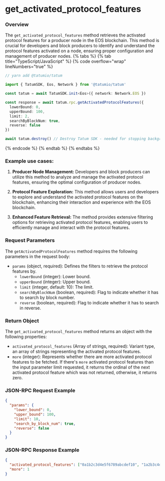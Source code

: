 # get_activated_protocol_features

### Overview

The `get_activated_protocol_features` method retrieves the activated protocol features for a producer node in the EOS blockchain. This method is crucial for developers and block producers to identify and understand the protocol features activated on a node, ensuring proper configuration and management of producer nodes.
{% tabs %}
{% tab title="TypeScript/JavaScript" %}
{% code overflow="wrap" lineNumbers="true" %}

```typescript
// yarn add @tatumio/tatum

import { TatumSDK, Eos, Network } from '@tatumio/tatum'

const tatum = await TatumSDK.init<Eos>({ network: Network.EOS })

const response = await tatum.rpc.getActivatedProtocolFeatures({
  lowerBound: 0,
  upperBound: 100,
  limit: 2,
  searchByBlockNum: true,
  reverse: false
})

await tatum.destroy() // Destroy Tatum SDK - needed for stopping background jobs
```
{% endcode %}
{% endtab %}
{% endtabs %}
### Example use cases:

1. **Producer Node Management:**
   Developers and block producers can utilize this method to analyze and manage the activated protocol features, ensuring the optimal configuration of producer nodes.

2. **Protocol Feature Exploration:**
   This method allows users and developers to explore and understand the activated protocol features on the blockchain, enhancing their interaction and experience with the EOS blockchain.

3. **Enhanced Feature Retrieval:**
   The method provides extensive filtering options for retrieving activated protocol features, enabling users to efficiently manage and interact with the protocol features.

### Request Parameters

The `getActivatedProtocolFeatures` method requires the following parameters in the request body:

* `params` (object, required): Defines the filters to retrieve the protocol features by.
  * `lowerBound` (integer): Lower bound.
  * `upperBound` (integer): Upper bound.
  * `limit` (integer, default: 10): The limit.
  * `searchByBlockNum` (boolean, required): Flag to indicate whether it has to search by block number.
  * `reverse` (boolean, required): Flag to indicate whether it has to search in reverse.

### Return Object 

The `get_activated_protocol_features` method returns an object with the following properties:

* `activated_protocol_features` (Array of strings, required): Variant type, an array of strings representing the activated protocol features.
* `more` (integer): Represents whether there are more activated protocol features to be fetched. If there's `more` activated protocol features than the input parameter limit requested, it returns the ordinal of the next activated protocol feature which was not returned, otherwise, it returns zero.

### JSON-RPC Request Example

```json
{
  "params": {
    "lower_bound": 0,
    "upper_bound": 100,
    "limit": 10,
    "search_by_block_num": true,
    "reverse": false
  }
}
```

### JSON-RPC Response Example

```json
{
  "activated_protocol_features": ["0a1b2c3d4e5f6789abcdef10", "1a2b3c4d5e6f7890abcdef01"],
  "more": 1
}
```